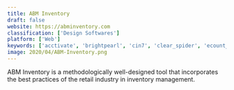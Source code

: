 ```yaml
---
title: ABM Inventory
draft: false 
website: https://abminventory.com
classification: ['Design Softwares']
platform: ['Web']
keywords: ['acctivate', 'brightpearl', 'cin7', 'clear_spider', 'ecount_erp', 'finale_inventory', 'katana_mrp', 'netsuite', 'odoo', 'skuvault', 'statii', 'tradegecko', 'veeqo', 'vend', 'zoho_inventory']
image: 2020/04/ABM-Inventory.png
---
```

ABM Inventory is a methodologically well-designed tool that incorporates the best practices of the retail industry in inventory management.